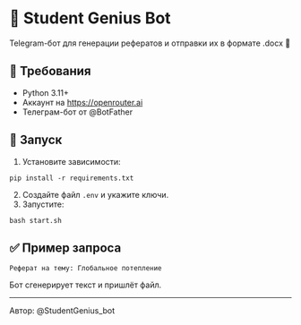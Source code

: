 # 🤖 Student Genius Bot

Telegram-бот для генерации рефератов и отправки их в формате .docx 📄

## 🔧 Требования
- Python 3.11+
- Аккаунт на https://openrouter.ai
- Телеграм-бот от @BotFather

## 🚀 Запуск
1. Установите зависимости:
```
pip install -r requirements.txt
```
2. Создайте файл `.env` и укажите ключи.
3. Запустите:
```
bash start.sh
```

## ✅ Пример запроса
`Реферат на тему: Глобальное потепление`

Бот сгенерирует текст и пришлёт файл.

---

Автор: @StudentGenius_bot
